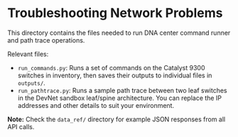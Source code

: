 # Troubleshooting Network Problems
This directory contains the files needed to run DNA center
command runner and path trace operations.

Relevant files:
  * `run_commands.py`: Runs a set of commands on the Catalyst 9300 switches
     in inventory, then saves their outputs to individual files in `outputs/`.
  * `run_pathtrace.py`: Runs a sample path trace between two leaf switches in
    the DevNet sandbox leaf/spine architecture. You can replace the IP addresses
    and other details to suit your environment.

**Note:** Check the `data_ref/` directory for example JSON responses from all
API calls.
